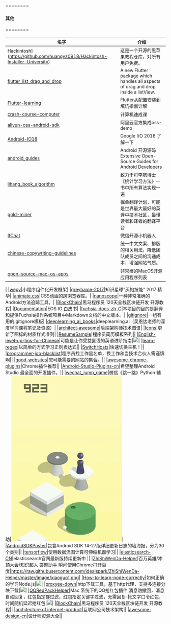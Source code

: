 
========

#### 其他

========

|名字|介绍|
|-----|-----|
|Hackintosh](https://github.com/huangyz0918/Hackintosh-Installer-University)|这是一个开源的黑苹果教程仓库，对所有用户免费。|
|[flutter_list_drag_and_drop](https://github.com/Norbert515/flutter_list_drag_and_drop)|A new Flutter package which handles all aspects of drag and drop inside a listView.|
|[Flutter-learning](https://github.com/AweiLoveAndroid/Flutter-learning)|Flutter从配置安装到填坑指南详解|
|[crash-course-computer](https://github.com/1c7/crash-course-computer-science-chinese)|计算机速成课 | Crash Course 字幕组(全40集2018-5-1精校完成)|
|[aliyun-oss-android-sdk](https://github.com/aliyun/aliyun-oss-android-sdk)|阿里云官方集成oss-demo|
|[Android-IO18](https://github.com/karntrehan/Android-IO18)|Google I/O 2018 了解一下|
|[android_guides](https://github.com/codepath/android_guides)|Android 开源源码Extensive Open-Source Guides for Android Developers|
|[lihang_book_algorithm](https://github.com/WenDesi/lihang_book_algorithm)|致力于将李航博士《统计学习方法》一书中所有算法实现一遍 |
|[gold-miner](https://github.com/xitu/gold-miner)|掘金翻译计划，可能是世界最大最好的英译中技术社区，最懂读者和译者的翻译平台|
|[ItChat](https://github.com/littlecodersh/ItChat)|微信开源小机器人|
|[chinese-copywriting-guidelines](https://github.com/mzlogin/chinese-copywriting-guidelines)|统一中文文案、排版的相关用法，降低团队成员之间的沟通成本，增强网站气质。|
|[open-source-mac-os-apps](https://github.com/serhii-londar/open-source-mac-os-apps)|非常棒的MacOS开源应用程序列表
|
|[wepy](https://github.com/Tencent/wepy)|小程序组件化开发框架|
|[greyhame-2017](https://github.com/ChrisLinn/greyhame-2017)|知识星球"灰袍技能" 2017 精华|
|[animate.css](https://github.com/daneden/animate.css)|CSS动画的跨浏览器库。|
|[nanoscope](https://github.com/uber/nanoscope)|一种非常准确的Android方法追踪工具。|
|[BlockChain](https://github.com/itheima1/BlockChain)|黑马程序员 120天全栈区块链开发 开源教程|
|[Documentation](https://github.com/EOSIO/Documentation)|EOS.IO 白皮书|
|[fuchsia-docs-zh-C](https://github.com/zhangpf/fuchsia-docs-zh-CN)|本项目的目的是翻译和提供Fuchsia操作系统项目中Markdown文档的中文版本。|
|[gitignore](https://github.com/github/gitignore)|一组有用的.gitignore模板|
|[deeplearning_ai_books](https://github.com/fengdu78/deeplearning_ai_books)|deeplearning.ai（吴恩达老师的深度学习课程笔记及资源）|
|[architect-awesome](https://github.com/xingshaocheng/architect-awesome)|后端架构师技术图谱|
|[Icons](https://material.io/guidelines/style/icons.html#icons-product-icons)|更新了图标的材质样式准则|
|[ResumeSample](https://github.com/geekcompany/ResumeSample)|程序员简历模板系列||
|[English-level-up-tips-for-Chinese](https://github.com/byoungd/English-level-up-tips-for-Chinese)|可能是让你受益匪浅的英语进阶指南|![](https://raw.githubusercontent.com/byoungd/English-level-up-tips-for-Chinese/master/assets/How%402x.png)|
|[learn-regex](https://github.com/zeeshanu/learn-regex)|以简单的方式学习正则表达式||
|[SwitchHosts](https://github.com/oldj/SwitchHosts)|快速切换主机！||
|[programmer-job-blacklist](https://github.com/shengxinjing/programmer-job-blacklist)|程序员找工作黑名单，换工作和当技术合伙人需谨慎啊||
|[good-websites](https://github.com/leviding/good-websites)|您可能需要的网站的集合。||
|[awesome-chrome-plugins](https://github.com/Mike-bel/awesome-chrome-plugins)|Chrome插件推荐||
|[Android-Studio-Plugins-cn](https://github.com/Charleslovesyou/Android-Studio-Plugins-cn)|希望整理Android Studio 最全面的开发插件。||
|[wechat_jump_game](https://github.com/wangshub/wechat_jump_game)|微信《跳一跳》Python 辅助|![](https://raw.githubusercontent.com/wangshub/wechat_jump_game/master/resource/image/jump.gif)|
|[AndroidSDKPoster](https://github.com/PGSSoft/AndroidSDKPoster)|包含Android SDK 14-27版详细更新日志的墙海报，分为30个类别||
|[tensorflow](https://github.com/tensorflow/tensorflow)|使用数据流图计算可伸缩机器学习||
|[elasticsearch-CN](https://github.com/13428282016/elasticsearch-CN)|elasticsearch官网最新版持续更新中
||
|[ZhiShiWenDa-Helper](https://github.com/idealspark/ZhiShiWenDa-Helper)|百万英雄/冲顶大会/知识超人 答题助手 瞬间使用Chrome打开百度|https://raw.githubusercontent.com/idealspark/ZhiShiWenDa-Helper/master/image/xiaoguo1.png|
|[How-to-learn-node-correctly](https://github.com/i5ting/How-to-learn-node-correctly)|如何正确的学习Node.js|![](https://raw.githubusercontent.com/i5ting/How-to-learn-node-correctly/master/media/preview.png)|
|[proxyee-down](https://github.com/proxyee-down-org/proxyee-down)|http下载工具，基于http代理，支持多连接分块下载|![](https://raw.githubusercontent.com/proxyee-down-org/proxyee-down/master/.guide/common/new-task.png)|
|[QQRedPackHelper](https://github.com/AsTryE/QQRedPackHelper)|Mac 系统下的QQ抢红包插件,消息防撤回，消息自动回复，红包指定群过滤，红包指定关键字过滤，无需回复-抢文字口令红包，时间随机延迟抢红包|![](https://camo.githubusercontent.com/d609311cc8767392252b2f8a24d35438ce53866a/68747470733a2f2f7773312e73696e61696d672e636e2f6c617267652f303036744b665463677931667065726a6f73636a766a33306635306b6a6162672e6a7067)|
|[BlockChain](https://github.com/itheima1/BlockChain)|黑马程序员 120天全栈区块链开发 开源教程||
|[architecture.of.internet-product](https://github.com/davideuler/architecture.of.internet-product)|互联网公司技术架构||
|[awesome-design-cn](https://github.com/jobbole/awesome-design-cn)|设计师资源大全||
